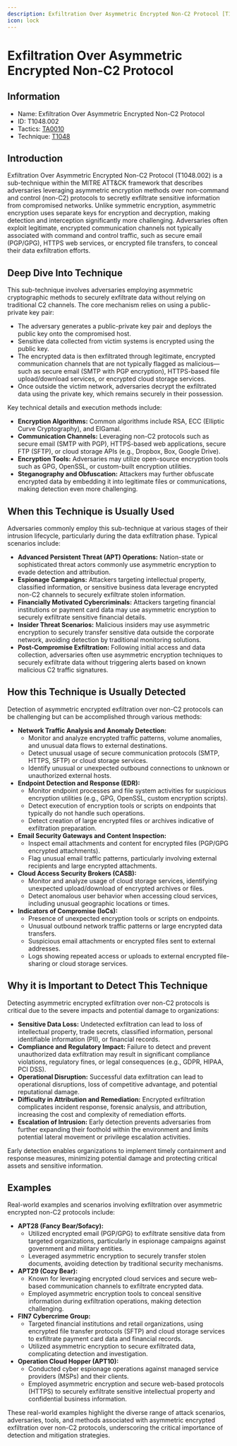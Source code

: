 ```yaml
---
description: Exfiltration Over Asymmetric Encrypted Non-C2 Protocol [T1048.002]
icon: lock
---
```


# Exfiltration Over Asymmetric Encrypted Non-C2 Protocol

## Information

* Name: Exfiltration Over Asymmetric Encrypted Non-C2 Protocol
* ID: T1048.002
* Tactics: [TA0010](../)
* Technique: [T1048](./)

## Introduction

Exfiltration Over Asymmetric Encrypted Non-C2 Protocol (T1048.002) is a sub-technique within the MITRE ATT\&CK framework that describes adversaries leveraging asymmetric encryption methods over non-command and control (non-C2) protocols to secretly exfiltrate sensitive information from compromised networks. Unlike symmetric encryption, asymmetric encryption uses separate keys for encryption and decryption, making detection and interception significantly more challenging. Adversaries often exploit legitimate, encrypted communication channels not typically associated with command and control traffic, such as secure email (PGP/GPG), HTTPS web services, or encrypted file transfers, to conceal their data exfiltration efforts.

## Deep Dive Into Technique

This sub-technique involves adversaries employing asymmetric cryptographic methods to securely exfiltrate data without relying on traditional C2 channels. The core mechanism relies on using a public-private key pair:

* The adversary generates a public-private key pair and deploys the public key onto the compromised host.
* Sensitive data collected from victim systems is encrypted using the public key.
* The encrypted data is then exfiltrated through legitimate, encrypted communication channels that are not typically flagged as malicious—such as secure email (SMTP with PGP encryption), HTTPS-based file upload/download services, or encrypted cloud storage services.
* Once outside the victim network, adversaries decrypt the exfiltrated data using the private key, which remains securely in their possession.

Key technical details and execution methods include:

* **Encryption Algorithms:** Common algorithms include RSA, ECC (Elliptic Curve Cryptography), and ElGamal.
* **Communication Channels:** Leveraging non-C2 protocols such as secure email (SMTP with PGP), HTTPS-based web applications, secure FTP (SFTP), or cloud storage APIs (e.g., Dropbox, Box, Google Drive).
* **Encryption Tools:** Adversaries may utilize open-source encryption tools such as GPG, OpenSSL, or custom-built encryption utilities.
* **Steganography and Obfuscation:** Attackers may further obfuscate encrypted data by embedding it into legitimate files or communications, making detection even more challenging.

## When this Technique is Usually Used

Adversaries commonly employ this sub-technique at various stages of their intrusion lifecycle, particularly during the data exfiltration phase. Typical scenarios include:

* **Advanced Persistent Threat (APT) Operations:** Nation-state or sophisticated threat actors commonly use asymmetric encryption to evade detection and attribution.
* **Espionage Campaigns:** Attackers targeting intellectual property, classified information, or sensitive business data leverage encrypted non-C2 channels to securely exfiltrate stolen information.
* **Financially Motivated Cybercriminals:** Attackers targeting financial institutions or payment card data may use asymmetric encryption to securely exfiltrate sensitive financial details.
* **Insider Threat Scenarios:** Malicious insiders may use asymmetric encryption to securely transfer sensitive data outside the corporate network, avoiding detection by traditional monitoring solutions.
* **Post-Compromise Exfiltration:** Following initial access and data collection, adversaries often use asymmetric encryption techniques to securely exfiltrate data without triggering alerts based on known malicious C2 traffic signatures.

## How this Technique is Usually Detected

Detection of asymmetric encrypted exfiltration over non-C2 protocols can be challenging but can be accomplished through various methods:

* **Network Traffic Analysis and Anomaly Detection:**
  * Monitor and analyze encrypted traffic patterns, volume anomalies, and unusual data flows to external destinations.
  * Detect unusual usage of secure communication protocols (SMTP, HTTPS, SFTP) or cloud storage services.
  * Identify unusual or unexpected outbound connections to unknown or unauthorized external hosts.
* **Endpoint Detection and Response (EDR):**
  * Monitor endpoint processes and file system activities for suspicious encryption utilities (e.g., GPG, OpenSSL, custom encryption scripts).
  * Detect execution of encryption tools or scripts on endpoints that typically do not handle such operations.
  * Detect creation of large encrypted files or archives indicative of exfiltration preparation.
* **Email Security Gateways and Content Inspection:**
  * Inspect email attachments and content for encrypted files (PGP/GPG encrypted attachments).
  * Flag unusual email traffic patterns, particularly involving external recipients and large encrypted attachments.
* **Cloud Access Security Brokers (CASB):**
  * Monitor and analyze usage of cloud storage services, identifying unexpected upload/download of encrypted archives or files.
  * Detect anomalous user behavior when accessing cloud services, including unusual geographic locations or times.
* **Indicators of Compromise (IoCs):**
  * Presence of unexpected encryption tools or scripts on endpoints.
  * Unusual outbound network traffic patterns or large encrypted data transfers.
  * Suspicious email attachments or encrypted files sent to external addresses.
  * Logs showing repeated access or uploads to external encrypted file-sharing or cloud storage services.

## Why it is Important to Detect This Technique

Detecting asymmetric encrypted exfiltration over non-C2 protocols is critical due to the severe impacts and potential damage to organizations:

* **Sensitive Data Loss:** Undetected exfiltration can lead to loss of intellectual property, trade secrets, classified information, personal identifiable information (PII), or financial records.
* **Compliance and Regulatory Impact:** Failure to detect and prevent unauthorized data exfiltration may result in significant compliance violations, regulatory fines, or legal consequences (e.g., GDPR, HIPAA, PCI DSS).
* **Operational Disruption:** Successful data exfiltration can lead to operational disruptions, loss of competitive advantage, and potential reputational damage.
* **Difficulty in Attribution and Remediation:** Encrypted exfiltration complicates incident response, forensic analysis, and attribution, increasing the cost and complexity of remediation efforts.
* **Escalation of Intrusion:** Early detection prevents adversaries from further expanding their foothold within the environment and limits potential lateral movement or privilege escalation activities.

Early detection enables organizations to implement timely containment and response measures, minimizing potential damage and protecting critical assets and sensitive information.

## Examples

Real-world examples and scenarios involving exfiltration over asymmetric encrypted non-C2 protocols include:

* **APT28 (Fancy Bear/Sofacy):**
  * Utilized encrypted email (PGP/GPG) to exfiltrate sensitive data from targeted organizations, particularly in espionage campaigns against government and military entities.
  * Leveraged asymmetric encryption to securely transfer stolen documents, avoiding detection by traditional security mechanisms.
* **APT29 (Cozy Bear):**
  * Known for leveraging encrypted cloud services and secure web-based communication channels to exfiltrate encrypted data.
  * Employed asymmetric encryption tools to conceal sensitive information during exfiltration operations, making detection challenging.
* **FIN7 Cybercrime Group:**
  * Targeted financial institutions and retail organizations, using encrypted file transfer protocols (SFTP) and cloud storage services to exfiltrate payment card data and financial records.
  * Utilized asymmetric encryption to secure exfiltrated data, complicating detection and investigation.
* **Operation Cloud Hopper (APT10):**
  * Conducted cyber espionage operations against managed service providers (MSPs) and their clients.
  * Employed asymmetric encryption and secure web-based protocols (HTTPS) to securely exfiltrate sensitive intellectual property and confidential business information.

These real-world examples highlight the diverse range of attack scenarios, adversaries, tools, and methods associated with asymmetric encrypted exfiltration over non-C2 protocols, underscoring the critical importance of detection and mitigation strategies.
